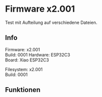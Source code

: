 # Firmware x2.001

Test mit Aufteilung auf verschiedene Dateien.

## Info

Firmware: x2.001  
Build: 0001
Hardware: ESP32C3  
Board: Xiao ESP32C3  

Filesystem: x2.001  
Build: 0001  

## Funktionen
